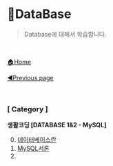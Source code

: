 # 💾DataBase

> Database에 대해서 학습합니다.

<br>

[🏠Home](https://github.com/batboy118/Study_Note)

[◀Previous page ](../README.md)

<br>

### [ Category ]

**생활코딩 [DATABASE 1&2 - MySQL]**

0. [데이터베이스란](00.데이터베이스란.md)
1. [MySQL서론](01.MySQL서론.md)
2. 

